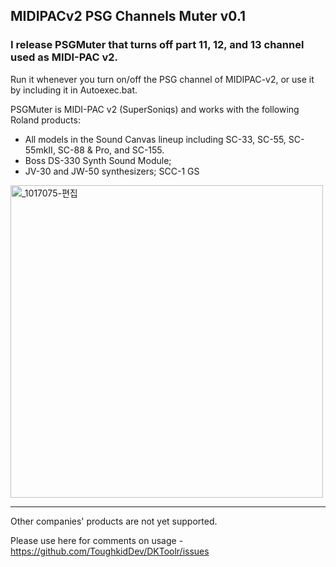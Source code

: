## MIDIPACv2 PSG Channels Muter v0.1


### I release PSGMuter that turns off part 11, 12, and 13 channel used as MIDI-PAC v2.

Run it whenever you turn on/off the PSG channel of MIDIPAC-v2, or use it by including it in Autoexec.bat.

PSGMuter is MIDI-PAC v2 (SuperSoniqs) and works with the following Roland products:
 - All models in the Sound Canvas lineup including SC-33, SC-55, SC-55mkII, SC-88 & Pro, and SC-155.
 - Boss DS-330 Synth Sound Module;
 - JV-30 and JW-50 synthesizers; SCC-1 GS

<a data-flickr-embed="true" href="https://www.flickr.com/gp/toughkidcst/7V46sG69r8" title="_1017075-편집"><img src="https://live.staticflickr.com/65535/52373767213_3798613af4.jpg" width="500" height="500" alt="_1017075-편집"></a>

-------------
Other companies' products are not yet supported.

Please use here for comments on usage - https://github.com/ToughkidDev/DKToolr/issues


